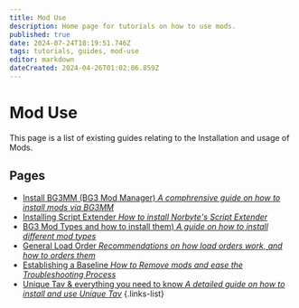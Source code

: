```yaml
---
title: Mod Use
description: Home page for tutorials on how to use mods.
published: true
date: 2024-07-24T18:19:51.746Z
tags: tutorials, guides, mod-use
editor: markdown
dateCreated: 2024-04-26T01:02:06.859Z
---
```


# Mod Use
This page is a list of existing guides relating to the Installation and usage of Mods.

## Pages 
- [Install BG3MM (BG3 Mod Manager) *A comphrensive guide on how to install mods via BG3MM*](Installation-Of-BG3MM)
- [Installing Script Extender *How to install Norbyte's Script Extender*](Installing-Script-Extender)
- [BG3 Mod Types and how to install them) *A guide on how to install different mod types*](BG3-Mod-Types-and-how-to-install-them)
- [General Load Order *Recommendations on how load orders work, and how to orders them*](general-load-order)
- [Establishing a Baseline *How to Remove mods and ease the Troubleshooting Process*](How-to-remove-mods)
- [Unique Tav & everything you need to know *A detailed guide on how to install and use Unique Tav*](Unique-Tav-Everything-you-need-to-know)
{.links-list}